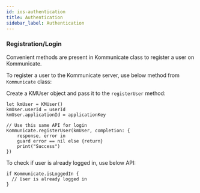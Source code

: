 ```yaml
---
id: ios-authentication
title: Authentication
sidebar_label: Authentication
---
```



### Registration/Login


Convenient methods are present in Kommunicate class to register a user on Kommunicate.

To register a user to the Kommunicate server, use below method from `Kommunicate` class:


Create a KMUser object and pass it to the `registerUser` method:

```
let kmUser = KMUser()
kmUser.userId = userId
kmUser.applicationId = applicationKey

// Use this same API for login
Kommunicate.registerUser(kmUser, completion: {
    response, error in
    guard error == nil else {return}
    print("Success")
})
```

To check if user is already logged in, use below API:

```
if Kommunicate.isLoggedIn {
  // User is already logged in
}
```
